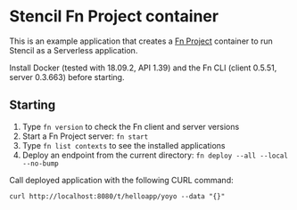# Stencil Fn Project container

This is an example application that creates a [Fn Project](https://fnproject.io) container to run Stencil as a Serverless application.

Install Docker (tested with 18.09.2, API 1.39) and the Fn CLI (client 0.5.51, server 0.3.663) before starting.


## Starting

1. Type `fn version` to check the Fn client and server versions
2. Start a Fn Project server: `fn start`
3. Type `fn list contexts` to see the installed applications
4. Deploy an endpoint from the current directory: `fn deploy --all --local --no-bump`


 Call deployed application with the following CURL command:

    curl http://localhost:8080/t/helloapp/yoyo --data "{}"


